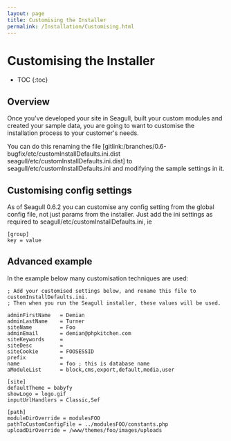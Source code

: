 ```yaml
---
layout: page
title: Customising the Installer
permalink: /Installation/Customising.html
---
```


<!-- Name: Installation/Customising -->
<!-- Version: 3 -->
<!-- Last-Modified: 2007/04/20 16:36:34 -->
<!-- Author: demian -->

# Customising the Installer
* TOC
{:toc}

## Overview
Once you've developed your site in Seagull, built your custom modules and created your sample data, you are going to want to customise the installation process to your customer's needs.

You can do this renaming the file [gitlink:/branches/0.6-bugfix/etc/customInstallDefaults.ini.dist seagull/etc/customInstallDefaults.ini.dist] to seagull/etc/customInstallDefaults.ini and modifying the sample settings in it.

## Customising config settings
As of Seagull 0.6.2 you can customise any config setting from the global config file, not just params from the installer.  Just add the ini settings as required to seagull/etc/customInstallDefaults.ini, ie

	[group]
	key = value

## Advanced example
In the example below many customisation techniques are used:

	; Add your customised settings below, and rename this file to customInstallDefaults.ini.
	; Then when you run the Seagull installer, these values will be used.
	
	adminFirstName   = Demian
	adminLastName    = Turner
	siteName         = Foo
	adminEmail       = demian@phpkitchen.com
	siteKeywords     =
	siteDesc         =
	siteCookie       = FOOSESSID
	prefix           =
	name             = foo ; this is database name
	aModuleList      = block,cms,export,default,media,user
	
	[site]
	defaultTheme = babyfy
	showLogo = logo.gif
	inputUrlHandlers = Classic,Sef
	
	[path]
	moduleDirOverride = modulesFOO
	pathToCustomConfigFile = ../modulesFOO/constants.php
	uploadDirOverride = /www/themes/foo/images/uploads
